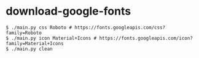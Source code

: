 # download-google-fonts

``` shell
$ ./main.py css Roboto # https://fonts.googleapis.com/css?family=Roboto
$ ./main.py icon Material+Icons # https://fonts.googleapis.com/icon?family=Material+Icons
$ ./main.py clean
```
